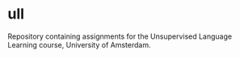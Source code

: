 # ull
Repository containing assignments for the Unsupervised Language Learning course, University of Amsterdam.
